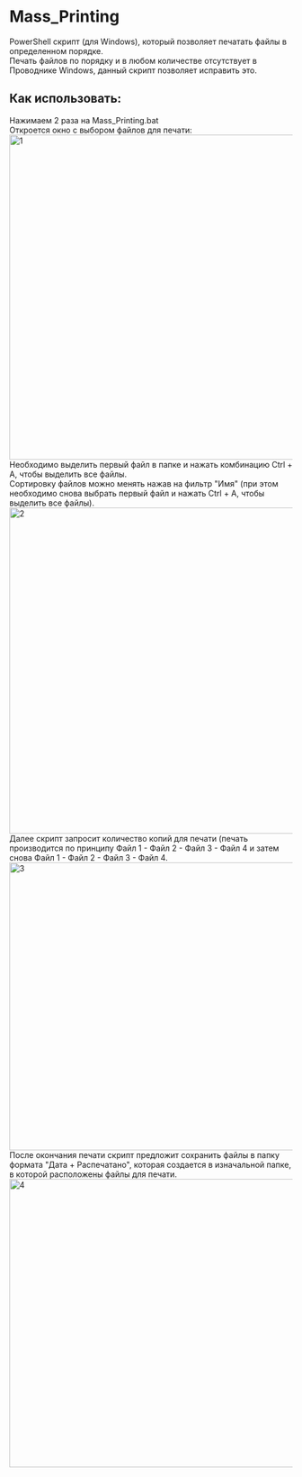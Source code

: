# Mass_Printing
PowerShell скрипт (для Windows), который позволяет печатать файлы в определенном порядке.  
Печать файлов по порядку и в любом количестве отсутствует в Проводнике Windows, данный скрипт позволяет исправить это.  
## Как использовать:  
Нажимаем 2 раза на Mass_Printing.bat  
Откроется окно с выбором файлов для печати:  
<img width="976" height="577" alt="1" src="https://github.com/user-attachments/assets/97bff790-d1bb-4179-a054-43849f1ef2fa" />  
Необходимо выделить первый файл в папке и нажать комбинацию Ctrl + A, чтобы выделить все файлы.  
Сортировку файлов можно менять нажав на фильтр "Имя" (при этом необходимо снова выбрать первый файл и нажать Ctrl + A, чтобы выделить все файлы).  
<img width="975" height="579" alt="2" src="https://github.com/user-attachments/assets/ce62aea5-ac38-4a65-acd9-099b21446e2c" />  
Далее скрипт запросит количество копий для печати (печать производится по принципу Файл 1 - Файл 2 - Файл 3 - Файл 4 и затем снова Файл 1 - Файл 2 - Файл 3 - Файл 4.  
<img width="979" height="511" alt="3" src="https://github.com/user-attachments/assets/a8eca607-0cd7-4015-b352-411a7b380df7" />  
После окончания печати скрипт предложит сохранить файлы в папку формата "Дата + Распечатано", которая создается в изначальной папке, в которой расположены файлы для печати. 
<img width="979" height="512" alt="4" src="https://github.com/user-attachments/assets/293c323e-61f0-48d7-8fca-2afbdf89af6c" />  
